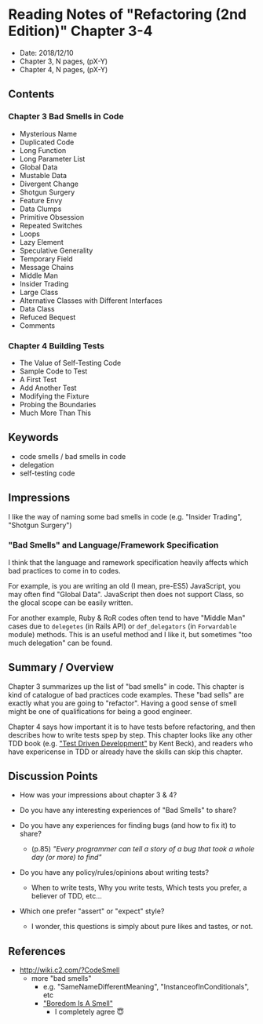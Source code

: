 # Reading Notes of "Refactoring (2nd Edition)" Chapter 3-4

- Date: 2018/12/10
- Chapter 3, N pages, (pX-Y)
- Chapter 4, N pages, (pX-Y)

## Contents

### Chapter 3 Bad Smells in Code

- Mysterious Name
- Duplicated Code
- Long Function
- Long Parameter List
- Global Data
- Mustable Data
- Divergent Change
- Shotgun Surgery
- Feature Envy
- Data Clumps
- Primitive Obsession
- Repeated Switches
- Loops
- Lazy Element
- Speculative Generality
- Temporary Field
- Message Chains
- Middle Man
- Insider Trading
- Large Class
- Alternative Classes with Different Interfaces
- Data Class
- Refuced Bequest
- Comments

### Chapter 4 Building Tests

- The Value of Self-Testing Code
- Sample Code to Test
- A First Test
- Add Another Test
- Modifying the Fixture
- Probing the Boundaries
- Much More Than This

## Keywords

- code smells / bad smells in code
- delegation
- self-testing code

## Impressions

I like the way of naming some bad smells in code (e.g. "Insider Trading", "Shotgun Surgery")

### "Bad Smells" and Language/Framework Specification

I think that the language and ramework specification heavily affects which bad practices to come in to codes.

For example, is you are writing an old (I mean, pre-ES5) JavaScript, you may often find "Global Data". JavaScript then does not support Class, so the glocal scope can be easily written.

For another example, Ruby & RoR codes often tend to have "Middle Man" cases due to `delegetes` (in Rails API) or `def_delegators` (in `Forwardable` module) methods. This is an useful method and I like it, but sometimes "too much delegation" can be found.

## Summary / Overview

Chapter 3 summarizes up the list of "bad smells" in code. This chapter is kind of catalogue of bad practices code examples. These "bad sells" are exactly what you are going to "refactor". Having a good sense of smell might be one of qualifications for being a good engineer.

Chapter 4 says how important it is to have tests before refactoring, and then describes how to write tests spep by step. This chapter looks like any other TDD book (e.g. ["Test Driven Development"](https://www.amazon.com/Test-Driven-Development-Kent-Beck/dp/0321146530) by Kent Beck), and readers who have expericense in TDD or already have the skills can skip this chapter.

## Discussion Points

- How was your impressions about chapter 3 & 4?

- Do you have any interesting experiences of "Bad Smells" to share?

- Do you have any experiences for finding bugs (and how to fix it) to share?

  - (p.85) *"Every programmer can tell a story of a bug that took a whole day (or more) to find"*

- Do you have any policy/rules/opinions about writing tests?

  - When to write tests, Why you write tests, Which tests you prefer, a believer of TDD, etc...

- Which one prefer "assert" or "expect" style? 

  - I wonder, this questions is simply about pure likes and tastes, or not.


## References

- http://wiki.c2.com/?CodeSmell
  - more "bad smells"
    - e.g. "SameNameDifferentMeaning", "InstanceofInConditionals", etc
    - ["Boredom Is A Smell"](http://wiki.c2.com/?BoredomIsaSmell)
      - I completely agree :innocent: